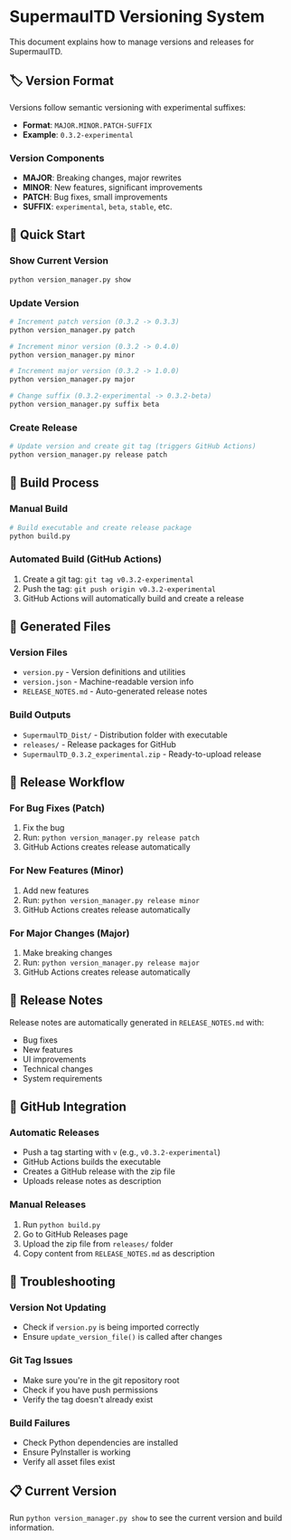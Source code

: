 # SupermaulTD Versioning System

This document explains how to manage versions and releases for SupermaulTD.

## 🏷️ Version Format

Versions follow semantic versioning with experimental suffixes:
- **Format**: `MAJOR.MINOR.PATCH-SUFFIX`
- **Example**: `0.3.2-experimental`

### Version Components
- **MAJOR**: Breaking changes, major rewrites
- **MINOR**: New features, significant improvements  
- **PATCH**: Bug fixes, small improvements
- **SUFFIX**: `experimental`, `beta`, `stable`, etc.

## 🚀 Quick Start

### Show Current Version
```bash
python version_manager.py show
```

### Update Version
```bash
# Increment patch version (0.3.2 -> 0.3.3)
python version_manager.py patch

# Increment minor version (0.3.2 -> 0.4.0)  
python version_manager.py minor

# Increment major version (0.3.2 -> 1.0.0)
python version_manager.py major

# Change suffix (0.3.2-experimental -> 0.3.2-beta)
python version_manager.py suffix beta
```

### Create Release
```bash
# Update version and create git tag (triggers GitHub Actions)
python version_manager.py release patch
```

## 🔧 Build Process

### Manual Build
```bash
# Build executable and create release package
python build.py
```

### Automated Build (GitHub Actions)
1. Create a git tag: `git tag v0.3.2-experimental`
2. Push the tag: `git push origin v0.3.2-experimental`
3. GitHub Actions will automatically build and create a release

## 📁 Generated Files

### Version Files
- `version.py` - Version definitions and utilities
- `version.json` - Machine-readable version info
- `RELEASE_NOTES.md` - Auto-generated release notes

### Build Outputs
- `SupermaulTD_Dist/` - Distribution folder with executable
- `releases/` - Release packages for GitHub
- `SupermaulTD_0.3.2_experimental.zip` - Ready-to-upload release

## 🎯 Release Workflow

### For Bug Fixes (Patch)
1. Fix the bug
2. Run: `python version_manager.py release patch`
3. GitHub Actions creates release automatically

### For New Features (Minor)
1. Add new features
2. Run: `python version_manager.py release minor`
3. GitHub Actions creates release automatically

### For Major Changes (Major)
1. Make breaking changes
2. Run: `python version_manager.py release major`
3. GitHub Actions creates release automatically

## 📝 Release Notes

Release notes are automatically generated in `RELEASE_NOTES.md` with:
- Bug fixes
- New features
- UI improvements
- Technical changes
- System requirements

## 🔄 GitHub Integration

### Automatic Releases
- Push a tag starting with `v` (e.g., `v0.3.2-experimental`)
- GitHub Actions builds the executable
- Creates a GitHub release with the zip file
- Uploads release notes as description

### Manual Releases
1. Run `python build.py`
2. Go to GitHub Releases page
3. Upload the zip file from `releases/` folder
4. Copy content from `RELEASE_NOTES.md` as description

## 🐛 Troubleshooting

### Version Not Updating
- Check if `version.py` is being imported correctly
- Ensure `update_version_file()` is called after changes

### Git Tag Issues
- Make sure you're in the git repository root
- Check if you have push permissions
- Verify the tag doesn't already exist

### Build Failures
- Check Python dependencies are installed
- Ensure PyInstaller is working
- Verify all asset files exist

## 📋 Current Version

Run `python version_manager.py show` to see the current version and build information.
